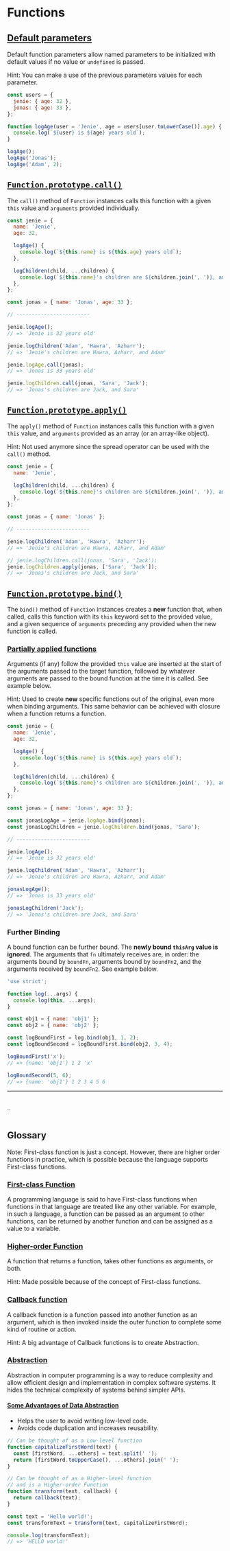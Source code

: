 # Functions

## [Default parameters](https://developer.mozilla.org/en-US/docs/Web/JavaScript/Reference/Functions/Default_parameters)

Default function parameters allow named parameters to be initialized with default values if no value or `undefined` is passed.

Hint: You can make a use of the previous parameters values for each parameter.

```js
const users = {
  jenie: { age: 32 },
  jonas: { age: 33 },
};

function logAge(user = 'Jenie', age = users[user.toLowerCase()].age) {
  console.log(`${user} is ${age} years old`);
}

logAge();
logAge('Jonas');
logAge('Adam', 2);
```

## [`Function.prototype.call()`](https://developer.mozilla.org/en-US/docs/Web/JavaScript/Reference/Global_Objects/Function/call)

The `call()` method of `Function` instances calls this function with a given `this` value and `arguments` provided individually.

```js
const jenie = {
  name: 'Jenie',
  age: 32,

  logAge() {
    console.log(`${this.name} is ${this.age} years old`);
  },

  logChildren(child, ...children) {
    console.log(`${this.name}'s children are ${children.join(', ')}, and ${child}`);
  },
};

const jonas = { name: 'Jonas', age: 33 };

// ------------------------

jenie.logAge();
// => 'Jenie is 32 years old'

jenie.logChildren('Adam', 'Hawra', 'Azharr');
// => 'Jenie's children are Hawra, Azharr, and Adam'

jenie.logAge.call(jonas);
// => 'Jonas is 33 years old'

jenie.logChildren.call(jonas, 'Sara', 'Jack');
// => 'Jonas's children are Jack, and Sara'
```

## [`Function.prototype.apply()`](https://developer.mozilla.org/en-US/docs/Web/JavaScript/Reference/Global_Objects/Function/apply)

The `apply()` method of `Function` instances calls this function with a given `this` value, and `arguments` provided as an array (or an array-like object).

Hint: Not used anymore since the spread operator can be used with the `call()` method.

```js
const jenie = {
  name: 'Jenie',

  logChildren(child, ...children) {
    console.log(`${this.name}'s children are ${children.join(', ')}, and ${child}`);
  },
};

const jonas = { name: 'Jonas' };

// ------------------------

jenie.logChildren('Adam', 'Hawra', 'Azharr');
// => 'Jenie's children are Hawra, Azharr, and Adam'

// jenie.logChildren.call(jonas, 'Sara', 'Jack');
jenie.logChildren.apply(jonas, ['Sara', 'Jack']);
// => 'Jonas's children are Jack, and Sara'
```

## [`Function.prototype.bind()`](https://developer.mozilla.org/en-US/docs/Web/JavaScript/Reference/Global_Objects/Function/bind)

The `bind()` method of `Function` instances creates a **new** function that, when called, calls this function with its `this` keyword set to the provided value, and a given sequence of `arguments` preceding any provided when the new function is called.

### [Partially applied functions](https://developer.mozilla.org/en-US/docs/Web/JavaScript/Reference/Global_Objects/Function/bind#partially_applied_functions)

Arguments (if any) follow the provided `this` value are inserted at the start of the arguments passed to the target function, followed by whatever arguments are passed to the bound function at the time it is called. See example below.

Hint: Used to create **new** specific functions out of the original, even more when binding arguments. This same behavior can be achieved with closure when a function returns a function.

```js
const jenie = {
  name: 'Jenie',
  age: 32,

  logAge() {
    console.log(`${this.name} is ${this.age} years old`);
  },

  logChildren(child, ...children) {
    console.log(`${this.name}'s children are ${children.join(', ')}, and ${child}`);
  },
};

const jonas = { name: 'Jonas', age: 33 };

const jonasLogAge = jenie.logAge.bind(jonas);
const jonasLogChildren = jenie.logChildren.bind(jonas, 'Sara');

// ------------------------

jenie.logAge();
// => 'Jenie is 32 years old'

jenie.logChildren('Adam', 'Hawra', 'Azharr');
// => 'Jenie's children are Hawra, Azharr, and Adam'

jonasLogAge();
// => 'Jonas is 33 years old'

jonasLogChildren('Jack');
// => 'Jonas's children are Jack, and Sara'
```

### Further Binding

A bound function can be further bound. The **newly bound `thisArg` value is ignored**. The arguments that `fn` ultimately receives are, in order: the arguments bound by `boundFn`, arguments bound by `boundFn2`, and the arguments received by `boundFn2`. See example below.

```js
'use strict';

function log(...args) {
  console.log(this, ...args);
}

const obj1 = { name: 'obj1' };
const obj2 = { name: 'obj2' };

const logBoundFirst = log.bind(obj1, 1, 2);
const logBoundSecond = logBoundFirst.bind(obj2, 3, 4);

logBoundFirst('x');
// => {name: 'obj1'} 1 2 'x'

logBoundSecond(5, 6);
// => {name: 'obj1'} 1 2 3 4 5 6
```

---

## []()

..

```js

```

## Glossary

Note: First-class function is just a concept. However, there are higher order functions in practice, which is possible because the language supports First-class functions.

### [First-class Function](https://developer.mozilla.org/en-US/docs/Glossary/First-class_Function)

A programming language is said to have First-class functions when functions in that language are treated like any other variable. For example, in such a language, a function can be passed as an argument to other functions, can be returned by another function and can be assigned as a value to a variable.

### [Higher-order Function](https://developer.mozilla.org/en-US/docs/Glossary/First-class_Function)

A function that returns a function, takes other functions as arguments, or both.

Hint: Made possible because of the concept of First-class functions.

### [Callback function](https://developer.mozilla.org/en-US/docs/Glossary/Callback_function)

A callback function is a function passed into another function as an argument, which is then invoked inside the outer function to complete some kind of routine or action.

Hint: A big advantage of Callback functions is to create Abstraction.

### [Abstraction](https://developer.mozilla.org/en-US/docs/Glossary/Abstraction)

Abstraction in computer programming is a way to reduce complexity and allow efficient design and implementation in complex software systems. It hides the technical complexity of systems behind simpler APIs.

#### [Some Advantages of Data Abstraction](https://developer.mozilla.org/en-US/docs/Glossary/Abstraction#advantages_of_data_abstraction)

- Helps the user to avoid writing low-level code.
- Avoids code duplication and increases reusability.

```js
// Can be thought of as a Low-level function
function capitalizeFirstWord(text) {
  const [firstWord, ...others] = text.split(' ');
  return [firstWord.toUpperCase(), ...others].join(' ');
}

// Can be thought of as a Higher-level function
// and is a Higher-order Function
function transform(text, callback) {
  return callback(text);
}

const text = 'Hello world!';
const transformText = transform(text, capitalizeFirstWord);

console.log(transformText);
// => 'HELLO world!'
```
